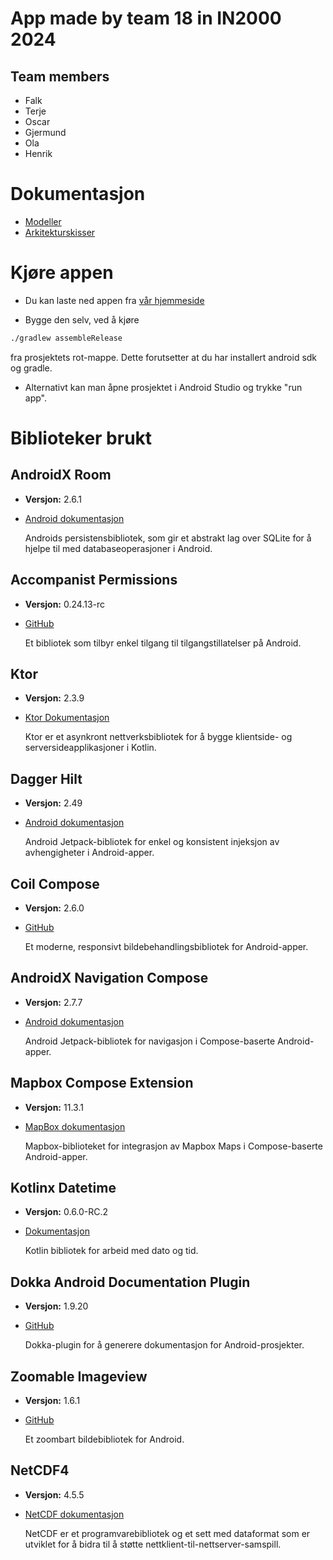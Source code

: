 # App made by team 18 in IN2000 2024

## Team members

- Falk
- Terje
- Oscar
- Gjermund
- Ola
- Henrik

# Dokumentasjon

- [Modeller](MODELING.md)
- [Arkitekturskisser](ARCHITECTURE.md)

# Kjøre appen

- Du kan laste ned appen fra [vår hjemmeside](https://airborn.jetlund.com/) 

- Bygge den selv, ved å kjøre

```sh
./gradlew assembleRelease
```

fra prosjektets rot-mappe. Dette forutsetter at du har installert android sdk og gradle.

- Alternativt kan man åpne prosjektet i Android Studio og trykke "run app".

# Biblioteker brukt

## AndroidX Room

- **Versjon:** 2.6.1
- [Android dokumentasjon](https://developer.android.com/training/data-storage/room)

  Androids persistensbibliotek, som gir et abstrakt lag over SQLite for å hjelpe til med
  databaseoperasjoner i Android.

## Accompanist Permissions

- **Versjon:** 0.24.13-rc
- [GitHub](https://github.com/google/accompanist/tree/main/permissions)

  Et bibliotek som tilbyr enkel tilgang til tilgangstillatelser på Android.

## Ktor

- **Versjon:** 2.3.9
- [Ktor Dokumentasjon](https://ktor.io/docs/client.html)

  Ktor er et asynkront nettverksbibliotek for å bygge klientside- og serversideapplikasjoner i
  Kotlin.

## Dagger Hilt

- **Versjon:** 2.49
- [Android dokumentasjon](https://developer.android.com/training/dependency-injection/hilt-android)

  Android Jetpack-bibliotek for enkel og konsistent injeksjon av avhengigheter i Android-apper.

## Coil Compose

- **Versjon:** 2.6.0
- [GitHub](https://coil-kt.github.io/coil/compose/)

  Et moderne, responsivt bildebehandlingsbibliotek for Android-apper.

## AndroidX Navigation Compose

- **Versjon:** 2.7.7
- [Android dokumentasjon](https://developer.android.com/develop/ui/compose/navigation)

  Android Jetpack-bibliotek for navigasjon i Compose-baserte Android-apper.

## Mapbox Compose Extension

- **Versjon:** 11.3.1
- [MapBox dokumentasjon](https://docs.mapbox.com/android/maps/guides/install/)

  Mapbox-biblioteket for integrasjon av Mapbox Maps i Compose-baserte Android-apper.

## Kotlinx Datetime

- **Versjon:** 0.6.0-RC.2
- [Dokumentasjon](https://github.com/Kotlin/kotlinx-datetime)

  Kotlin bibliotek for arbeid med dato og tid.

## Dokka Android Documentation Plugin

- **Versjon:** 1.9.20
- [GitHub](https://github.com/Kotlin/dokka)

  Dokka-plugin for å generere dokumentasjon for Android-prosjekter.

## Zoomable Imageview

- **Versjon:** 1.6.1
- [GitHub](https://github.com/usuiat/Zoomable)

  Et zoombart bildebibliotek for Android.

## NetCDF4

- **Versjon:** 4.5.5
- [NetCDF dokumentasjon](https://www.unidata.ucar.edu/software/netcdf/docs/index.html)

  NetCDF er et programvarebibliotek og et sett med dataformat som er utviklet for å bidra til å
  støtte nettklient-til-nettserver-samspill.
